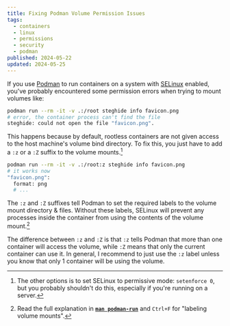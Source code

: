 ```yaml
---
title: Fixing Podman Volume Permission Issues
tags:
  - containers
  - linux
  - permissions
  - security
  - podman
published: 2024-05-22
updated: 2024-05-25
---
```


If you use [Podman](https://podman.io/) to run containers on a system with [SELinux](https://www.redhat.com/en/topics/linux/what-is-selinux) enabled, you've probably encountered some permission errors when trying to mount volumes like:

```bash
podman run --rm -it -v .:/root steghide info favicon.png
# error, the container process can't find the file
steghide: could not open the file "favicon.png".
```

This happens because by default, rootless containers are not given access to the host machine's volume bind directory. To fix this, you just have to add a `:z` or a `:Z` suffix to the volume mounts.[^1]

```bash
podman run --rm -it -v .:/root:z steghide info favicon.png
# it works now
"favicon.png":
  format: png
  # ...
```

The `:z` and `:Z` suffixes tell Podman to set the required labels to the volume mount directory & files. Without these labels, SELinux will prevent any processes inside the container from using the contents of the volume mount.[^2]

The difference between `:z` and `:Z` is that `:z` tells Podman that more than one container will access the volume, while `:Z` means that only the current container can use it. In general, I recommend to just use the `:z` label unless you know that only 1 container will be using the volume.

[^1]: The other options is to set SELinux to permissive mode: `setenforce 0`, but you probably shouldn't do this, especially if you're running on a server.
[^2]: Read the full explanation in [**`man podman-run`**](https://docs.podman.io/en/latest/markdown/podman-run.1.html) and `Ctrl+F` for "labeling volume mounts".
